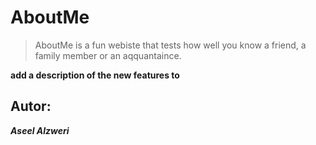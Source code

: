 # AboutMe

>AboutMe is a fun webiste that tests how well you know a friend, a family member or an aqquantaince.

**add a description of the new features to**
## Autor: 
***Aseel Alzweri***